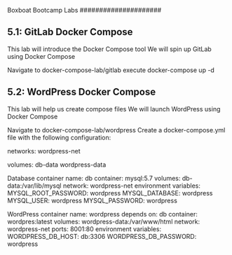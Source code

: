 Boxboat Bootcamp Labs
#####################

5.1: GitLab Docker Compose
--------------------------

This lab will introduce the Docker Compose tool
We will spin up GitLab using Docker Compose

Navigate to docker-compose-lab/gitlab
execute docker-compose up -d

5.2: WordPress Docker Compose
-----------------------------

This lab will help us create compose files
We will launch WordPress using Docker Compose

Navigate to docker-compose-lab/wordpress
Create a docker-compose.yml file with the following configuration:

networks: 
	wordpress-net

volumes:
	db-data
	wordpress-data

Database container
	name: db
	container: mysql:5.7
	volumes: db-data:/var/lib/mysql
	network: wordpress-net
	environment variables:
		MYSQL_ROOT_PASSWORD: wordpress
      	MYSQL_DATABASE: wordpress
      	MYSQL_USER: wordpress
      	MYSQL_PASSWORD: wordpress

WordPress container
	name: wordpress
	depends on: db
	container: wordpres:latest
	volumes: wordpress-data:/var/www/html
	network: wordpress-net
	ports: 8001:80
	environment variables:
		WORDPRESS_DB_HOST: db:3306
      	WORDPRESS_DB_PASSWORD: wordpress
